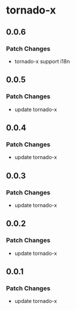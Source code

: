 # tornado-x

## 0.0.6

### Patch Changes

- tornado-x support i18n

## 0.0.5

### Patch Changes

- update tornado-x

## 0.0.4

### Patch Changes

- update tornado-x

## 0.0.3

### Patch Changes

- update tornado-x

## 0.0.2

### Patch Changes

- update tornado-x

## 0.0.1

### Patch Changes

- update tornado-x

